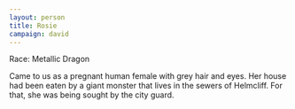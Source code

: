 ```yaml
---
layout: person
title: Rosie
campaign: david
---
```


Race: Metallic Dragon

Came to us as a pregnant human female with grey hair and eyes. Her house had been eaten by a giant monster that lives in the sewers of Helmcliff. For that, she was being sought by the city guard.
